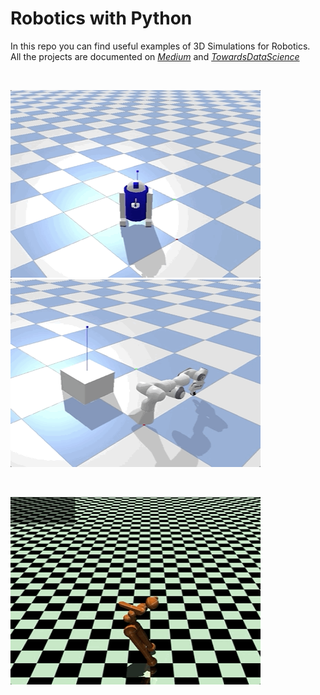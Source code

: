 # Robotics with Python

In this repo you can find useful examples of 3D Simulations for Robotics.\
All the projects are documented on [*Medium*](https://maurodp.medium.com/) and [*TowardsDataScience*](https://towardsdatascience.com/author/maurodp/)

<br>
	<p align="left"><img src="_docs/r2d2.gif" width="400" height="300">
					<img src="_docs/arm.gif" width="400" height="300">
	</p>
<br>
	<p align="left"><img src="_docs/human.gif" width="400" height="300">
	</p>